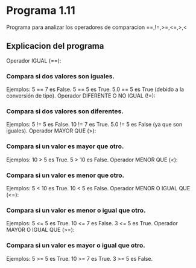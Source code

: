 # Programa 1.11 
Programa para analizar los operadores de comparacion ==,!=,>=,<=,>,<
## Explicacion del programa 
Operador IGUAL (==):

### Compara si dos valores son iguales.
Ejemplos:
5 == 7 es False.
5 == 5 es True.
5.0 == 5 es True (debido a la conversión de tipo).
Operador DIFERENTE O NO IGUAL (!=):

### Compara si dos valores son diferentes.
Ejemplos:
5 != 5 es False.
10 != 7 es True.
5.0 != 5 es False (ya que son iguales).
Operador MAYOR QUE (>):

### Compara si un valor es mayor que otro.
Ejemplos:
10 > 5 es True.
5 > 10 es False.
Operador MENOR QUE (<):

### Compara si un valor es menor que otro.
Ejemplos:
5 < 10 es True.
10 < 5 es False.
Operador MENOR O IGUAL QUE (<=):

### Compara si un valor es menor o igual que otro.
Ejemplos:
5 <= 5 es True.
10 <= 7 es False.
3 <= 5 es True.
Operador MAYOR O IGUAL QUE (>=):

### Compara si un valor es mayor o igual que otro.
Ejemplos:
5 >= 5 es True.
10 >= 7 es True.
3 >= 5 es False.
